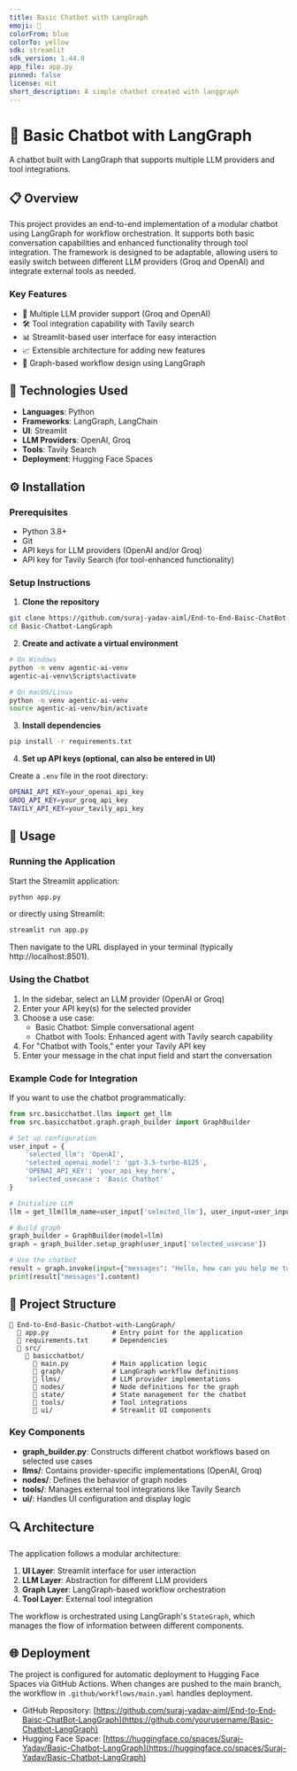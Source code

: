 ```yaml
---
title: Basic Chatbot with LangGraph
emoji: 🤖
colorFrom: blue
colorTo: yellow
sdk: streamlit
sdk_version: 1.44.0
app_file: app.py
pinned: false
license: mit
short_description: A simple chatbot created with langgraph
---
```


# 🤖 Basic Chatbot with LangGraph

A chatbot built with LangGraph that supports multiple LLM providers and tool integrations.

## 📋 Overview

This project provides an end-to-end implementation of a modular chatbot using LangGraph for workflow orchestration. It supports both basic conversation capabilities and enhanced functionality through tool integration. The framework is designed to be adaptable, allowing users to easily switch between different LLM providers (Groq and OpenAI) and integrate external tools as needed.

### Key Features

- 🔄 Multiple LLM provider support (Groq and OpenAI)
- 🛠️ Tool integration capability with Tavily search
- 📊 Streamlit-based user interface for easy interaction
- 📈 Extensible architecture for adding new features
- 🧩 Graph-based workflow design using LangGraph

## 🔧 Technologies Used

- **Languages**: Python
- **Frameworks**: LangGraph, LangChain
- **UI**: Streamlit
- **LLM Providers**: OpenAI, Groq
- **Tools**: Tavily Search
- **Deployment**: Hugging Face Spaces

## ⚙️ Installation

### Prerequisites

- Python 3.8+
- Git
- API keys for LLM providers (OpenAI and/or Groq)
- API key for Tavily Search (for tool-enhanced functionality)

### Setup Instructions

1. **Clone the repository**

```bash
git clone https://github.com/suraj-yadav-aiml/End-to-End-Baisc-ChatBot-LangGraph.git
cd Basic-Chatbot-LangGraph
```

2. **Create and activate a virtual environment**

```bash
# On Windows
python -m venv agentic-ai-venv
agentic-ai-venv\Scripts\activate

# On macOS/Linux
python -m venv agentic-ai-venv
source agentic-ai-venv/bin/activate
```

3. **Install dependencies**

```bash
pip install -r requirements.txt
```

4. **Set up API keys (optional, can also be entered in UI)**
   
Create a `.env` file in the root directory:

```bash
OPENAI_API_KEY=your_openai_api_key
GROQ_API_KEY=your_groq_api_key
TAVILY_API_KEY=your_tavily_api_key
```

## 🚀 Usage

### Running the Application

Start the Streamlit application:

```bash
python app.py
```

or directly using Streamlit:

```bash
streamlit run app.py
```

Then navigate to the URL displayed in your terminal (typically http://localhost:8501).

### Using the Chatbot

1. In the sidebar, select an LLM provider (OpenAI or Groq)
2. Enter your API key(s) for the selected provider
3. Choose a use case:
   - Basic Chatbot: Simple conversational agent
   - Chatbot with Tools: Enhanced agent with Tavily search capability
4. For "Chatbot with Tools," enter your Tavily API key
5. Enter your message in the chat input field and start the conversation

### Example Code for Integration

If you want to use the chatbot programmatically:

```python
from src.basicchatbot.llms import get_llm
from src.basicchatbot.graph.graph_builder import GraphBuilder

# Set up configuration
user_input = {
    'selected_llm': 'OpenAI',
    'selected_openai_model': 'gpt-3.5-turbo-0125',
    'OPENAI_API_KEY': 'your_api_key_here',
    'selected_usecase': 'Basic Chatbot'
}

# Initialize LLM
llm = get_llm(llm_name=user_input['selected_llm'], user_input=user_input)

# Build graph
graph_builder = GraphBuilder(model=llm)
graph = graph_builder.setup_graph(user_input['selected_usecase'])

# Use the chatbot
result = graph.invoke(input={"messages": "Hello, how can you help me today?"})
print(result["messages"].content)
```

## 📁 Project Structure

```
📂 End-to-End-Basic-Chatbot-with-LangGraph/
  📄 app.py                # Entry point for the application
  📄 requirements.txt      # Dependencies
  📂 src/
    📂 basicchatbot/
      📄 main.py           # Main application logic
      📂 graph/            # LangGraph workflow definitions
      📂 llms/             # LLM provider implementations
      📂 nodes/            # Node definitions for the graph
      📂 state/            # State management for the chatbot
      📂 tools/            # Tool integrations
      📂 ui/               # Streamlit UI components
```

### Key Components

- **graph_builder.py**: Constructs different chatbot workflows based on selected use cases
- **llms/**: Contains provider-specific implementations (OpenAI, Groq)
- **nodes/**: Defines the behavior of graph nodes
- **tools/**: Manages external tool integrations like Tavily Search
- **ui/**: Handles UI configuration and display logic

## 🔍 Architecture

The application follows a modular architecture:

1. **UI Layer**: Streamlit interface for user interaction
2. **LLM Layer**: Abstraction for different LLM providers
3. **Graph Layer**: LangGraph-based workflow orchestration
4. **Tool Layer**: External tool integration

The workflow is orchestrated using LangGraph's `StateGraph`, which manages the flow of information between different components.

## 🌐 Deployment

The project is configured for automatic deployment to Hugging Face Spaces via GitHub Actions. When changes are pushed to the main branch, the workflow in `.github/workflows/main.yaml` handles deployment.



- GitHub Repository: [https://github.com/suraj-yadav-aiml/End-to-End-Baisc-ChatBot-LangGraph](https://github.com/yourusername/Basic-Chatbot-LangGraph)
- Hugging Face Space: [https://huggingface.co/spaces/Suraj-Yadav/Basic-Chatbot-LangGraph](https://huggingface.co/spaces/Suraj-Yadav/Basic-Chatbot-LangGraph)